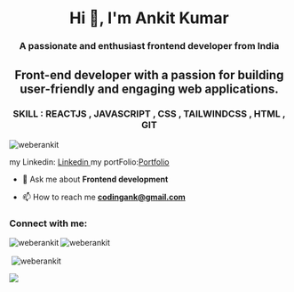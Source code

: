 
<h1 align="center">Hi 👋, I'm Ankit Kumar</h1>
<h3 align="center">A passionate and enthusiast frontend developer from India</h3>
<h2 align="center" >Front-end developer with a passion for building user-friendly and engaging web applications.</h2>
<h3 align="center">SKILL :  REACTJS , JAVASCRIPT  ,  CSS ,  TAILWINDCSS   ,  HTML   ,  GIT  </h3>
<p align="left"> <img src="https://komarev.com/ghpvc/?username=weberankit&label=Profile%20views&color=0e75b6&style=flat" alt="weberankit" /> </p>
my Linkedin: <a href="https://www.linkedin.com/in/ankitkrs/">Linkedin </a>
my portFolio:<a href="https://www.ankitkr.in/">Portfolio</a>
<!--<p align="left"> <a href="https://github.com/ryo-ma/github-profile-trophy"><img src="https://github-profile-trophy.vercel.app/?username=weberankit" alt="weberankit" /></a> </p>-->
<!--
<p align="left"> <a href="https://twitter.com/" target="blank"><img src="https://img.shields.io/twitter/follow/?logo=twitter&style=for-the-badge" alt="" /></a> </p>
-->


- 💬 Ask me about **Frontend development**

- 📫 How to reach me **codingank@gmail.com**

<h3 align="left">Connect with me:</h3>
<p align="left">
</p>
<!--
<h3 align="left">Languages and Tools:</h3>
<p align="left"> <a href="https://www.w3schools.com/css/" target="_blank" rel="noreferrer"> <img src="https://raw.githubusercontent.com/devicons/devicon/master/icons/css3/css3-original-wordmark.svg" alt="css3" width="40" height="40"/> </a> <a href="https://git-scm.com/" target="_blank" rel="noreferrer"> <img src="https://www.vectorlogo.zone/logos/git-scm/git-scm-icon.svg" alt="git" width="40" height="40"/> </a> <a href="https://www.w3.org/html/" target="_blank" rel="noreferrer"> <img src="https://raw.githubusercontent.com/devicons/devicon/master/icons/html5/html5-original-wordmark.svg" alt="html5" width="40" height="40"/> </a> <a href="https://developer.mozilla.org/en-US/docs/Web/JavaScript" target="_blank" rel="noreferrer"> <img src="https://raw.githubusercontent.com/devicons/devicon/master/icons/javascript/javascript-original.svg" alt="javascript" width="40" height="40"/> </a> <a href="https://reactjs.org/" target="_blank" rel="noreferrer"> <img src="https://raw.githubusercontent.com/devicons/devicon/master/icons/react/react-original-wordmark.svg" alt="react" width="40" height="40"/> </a> <a href="https://redux.js.org" target="_blank" rel="noreferrer"> <img src="https://raw.githubusercontent.com/devicons/devicon/master/icons/redux/redux-original.svg" alt="redux" width="40" height="40"/> </a> <a href="https://tailwindcss.com/" target="_blank" rel="noreferrer"> <img src="https://www.vectorlogo.zone/logos/tailwindcss/tailwindcss-icon.svg" alt="tailwind" width="40" height="40"/> </a> </p>
-->








<p><img align="left" src="https://github-readme-stats.vercel.app/api/top-langs?username=weberankit&show_icons=true&locale=en&layout=compact" alt="weberankit" /></p>
<p><img align="center" src="https://github-readme-streak-stats.herokuapp.com/?user=weberankit&" alt="weberankit" /></p>
<p>&nbsp;<img align="center" src="https://github-readme-stats.vercel.app/api?username=weberankit&show_icons=true&locale=en" alt="weberankit" /></p>

<img  src="https://assets.holopin.io/hf2023levels/level4-red-cat-0-0.webp"/>

